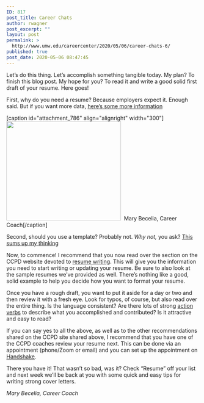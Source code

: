 ```yaml
---
ID: 817
post_title: Career Chats
author: rwagner
post_excerpt: ""
layout: post
permalink: >
  http://www.umw.edu/careercenter/2020/05/06/career-chats-6/
published: true
post_date: 2020-05-06 08:47:45
---
```

Let’s do this thing. Let’s accomplish something tangible today. My plan? To finish this blog post. My hope for you? To read it and write a good solid first draft of your resume. Here goes!

First, why do you need a resume? Because employers expect it. Enough said. But if you want more data, <a href="https://www.careeronestop.org/JobSearch/Resumes/ResumeGuide/WhyYouNeedaGreatResume/why-you-need-a-great-resume.aspx">here’s some more information</a>

[caption id="attachment_786" align="alignright" width="300"]<img class="size-medium wp-image-786" src="http://www.umw.edu/careercenter/wp-content/uploads/sites/41/2020/04/thumbnail_MBecelia-300x260.jpg" alt="" width="300" height="260" />  Mary Becelia, Career Coach[/caption]

Second, should you use a template? Probably not. <em>Why not,</em> you ask? <a href="https://www.blueskyresumes.com/blog/should-you-use-a-resume-template/">This sums up my thinking</a>

Now, to commence! I recommend that you now read over the section on the CCPD website devoted to <a href="https://www.umw.edu/careercenter/students/toolkit/resume/">resume writing</a>. This will give you the information you need to start writing or updating your resume. Be sure to also look at the sample resumes we’ve provided as well. There’s nothing like a good, solid example to help you decide how you want to format your resume.

Once you have a rough draft, you want to put it aside for a day or two and then review it with a fresh eye. Look for typos, of course, but also read over the entire thing. Is the language consistent? Are there lots of strong <a href="https://www.themuse.com/advice/185-powerful-verbs-that-will-make-your-resume-awesome">action verbs</a> to describe what you accomplished and contributed? Is it attractive and easy to read?

If you can say yes to all the above, as well as to the other recommendations shared on the CCPD site shared above, I recommend that you have one of the CCPD coaches review your resume next. This can be done via an appointment (phone/Zoom or email) and you can set up the appointment on <a href="https://www.joinhandshake.com/">Handshake</a>.

There you have it! That wasn’t so bad, was it? Check “Resume” off your list and next week we’ll be back at you with some quick and easy tips for writing strong cover letters.

<em>Mary Becelia, Career Coach</em>